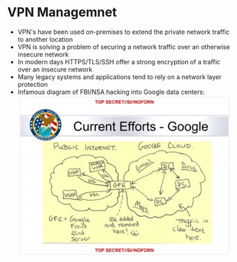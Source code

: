 # VPN Managemnet

* VPN's have been used on-premises to extend the private network traffic to another location
* VPN is solving a problem of securing a network traffic over an otherwise insecure network
* In modern days HTTPS/TLS/SSH offer a strong encryption of a traffic over an insecure network
* Many legacy systems and applications tend to rely on a network layer protection
* Infamous diagram of FBI/NSA hacking into Google data centers:
![nsa-google](../images/chapter-04/nsa-google.jpg)